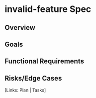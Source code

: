 # invalid-feature Spec

## Overview

## Goals

## Functional Requirements

## Risks/Edge Cases

[Links: Plan | Tasks]


